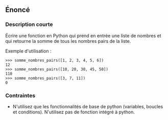 ## Énoncé

### Description courte

Écrire une fonction en Python qui prend en entrée une liste de nombres et qui retourne la somme de tous les nombres pairs de la liste.

Exemple d'utilisation :

```
>>> somme_nombres_pairs([1, 2, 3, 4, 5, 6])
12
>>> somme_nombres_pairs([10, 20, 30, 45, 50])
110
>>> somme_nombres_pairs([3, 7, 11])
0
```

### Contraintes

- N'utilisez que les fonctionnalités de base de python (variables, boucles et conditions). N'utilisez pas de fonction intégré à python.